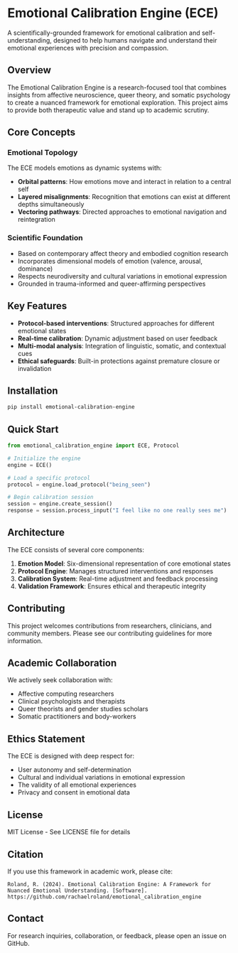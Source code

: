 # Emotional Calibration Engine (ECE)

A scientifically-grounded framework for emotional calibration and self-understanding, designed to help humans navigate and understand their emotional experiences with precision and compassion.

## Overview

The Emotional Calibration Engine is a research-focused tool that combines insights from affective neuroscience, queer theory, and somatic psychology to create a nuanced framework for emotional exploration. This project aims to provide both therapeutic value and stand up to academic scrutiny.

## Core Concepts

### Emotional Topology
The ECE models emotions as dynamic systems with:
- **Orbital patterns**: How emotions move and interact in relation to a central self
- **Layered misalignments**: Recognition that emotions can exist at different depths simultaneously
- **Vectoring pathways**: Directed approaches to emotional navigation and reintegration

### Scientific Foundation
- Based on contemporary affect theory and embodied cognition research
- Incorporates dimensional models of emotion (valence, arousal, dominance)
- Respects neurodiversity and cultural variations in emotional expression
- Grounded in trauma-informed and queer-affirming perspectives

## Key Features

- **Protocol-based interventions**: Structured approaches for different emotional states
- **Real-time calibration**: Dynamic adjustment based on user feedback
- **Multi-modal analysis**: Integration of linguistic, somatic, and contextual cues
- **Ethical safeguards**: Built-in protections against premature closure or invalidation

## Installation

```bash
pip install emotional-calibration-engine
```

## Quick Start

```python
from emotional_calibration_engine import ECE, Protocol

# Initialize the engine
engine = ECE()

# Load a specific protocol
protocol = engine.load_protocol("being_seen")

# Begin calibration session
session = engine.create_session()
response = session.process_input("I feel like no one really sees me")
```

## Architecture

The ECE consists of several core components:

1. **Emotion Model**: Six-dimensional representation of core emotional states
2. **Protocol Engine**: Manages structured interventions and responses
3. **Calibration System**: Real-time adjustment and feedback processing
4. **Validation Framework**: Ensures ethical and therapeutic integrity

## Contributing

This project welcomes contributions from researchers, clinicians, and community members. Please see our contributing guidelines for more information.

## Academic Collaboration

We actively seek collaboration with:
- Affective computing researchers
- Clinical psychologists and therapists
- Queer theorists and gender studies scholars
- Somatic practitioners and body-workers

## Ethics Statement

The ECE is designed with deep respect for:
- User autonomy and self-determination
- Cultural and individual variations in emotional expression
- The validity of all emotional experiences
- Privacy and consent in emotional data

## License

MIT License - See LICENSE file for details

## Citation

If you use this framework in academic work, please cite:
```
Roland, R. (2024). Emotional Calibration Engine: A Framework for 
Nuanced Emotional Understanding. [Software]. 
https://github.com/rachaelroland/emotional_calibration_engine
```

## Contact

For research inquiries, collaboration, or feedback, please open an issue on GitHub.